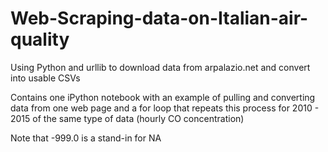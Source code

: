 # Web-Scraping-data-on-Italian-air-quality
Using Python and urllib to download data from arpalazio.net and convert into usable CSVs

Contains one iPython notebook with an example of pulling and converting data from one web page and a for loop
that repeats this process for 2010 - 2015 of the same type of data (hourly CO concentration)

Note that -999.0 is a stand-in for NA

